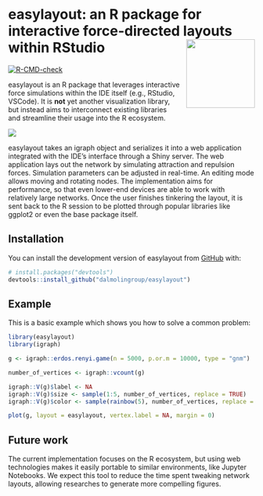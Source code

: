 
<!-- README.md is generated from README.Rmd. Please edit that file -->

# easylayout: an R package for interactive force-directed layouts within RStudio <img src="https://github.com/user-attachments/assets/87ce78cf-53cc-4c07-8238-b138d62a4ca6" height="140" align="right" style="padding-left:10px;" />

<!-- badges: start -->

[![R-CMD-check](https://github.com/dalmolingroup/easylayout/actions/workflows/R-CMD-check.yaml/badge.svg)](https://github.com/dalmolingroup/easylayout/actions/workflows/R-CMD-check.yaml)
<!-- badges: end -->

easylayout is an R package that leverages interactive force simulations
within the IDE itself (e.g., RStudio, VSCode). It is **not** yet another
visualization library, but instead aims to interconnect existing
libraries and streamline their usage into the R ecosystem.

![](https://github.com/user-attachments/assets/1b91cb11-77ef-47a5-b529-3805a9785a76)

easylayout takes an igraph object and serializes it into a web
application integrated with the IDE’s interface through a Shiny server.
The web application lays out the network by simulating attraction and
repulsion forces. Simulation parameters can be adjusted in real-time. An
editing mode allows moving and rotating nodes. The implementation aims
for performance, so that even lower-end devices are able to work with
relatively large networks. Once the user finishes tinkering the layout,
it is sent back to the R session to be plotted through popular libraries
like ggplot2 or even the base package itself.

## Installation

You can install the development version of easylayout from
[GitHub](https://github.com/) with:

``` r
# install.packages("devtools")
devtools::install_github("dalmolingroup/easylayout")
```

## Example

This is a basic example which shows you how to solve a common problem:

``` r
library(easylayout)
library(igraph)

g <- igraph::erdos.renyi.game(n = 5000, p.or.m = 10000, type = "gnm")

number_of_vertices <- igraph::vcount(g)

igraph::V(g)$label <- NA
igraph::V(g)$size <- sample(1:5, number_of_vertices, replace = TRUE)
igraph::V(g)$color <- sample(rainbow(5), number_of_vertices, replace = TRUE)

plot(g, layout = easylayout, vertex.label = NA, margin = 0)
```

## Future work

The current implementation focuses on the R ecosystem, but using web
technologies makes it easily portable to similar environments, like
Jupyter Notebooks. We expect this tool to reduce the time spent tweaking
network layouts, allowing researches to generate more compelling
figures.
